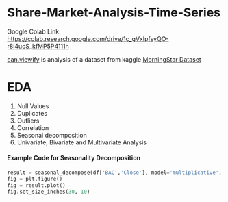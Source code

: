 # Share-Market-Analysis-Time-Series
Google Colab Link: https://colab.research.google.com/drive/1c_gVxIpfsyQO-r8i4ucS_kfMP5P4111h


[can.viewify](https://github.com/zkat/can.viewify) is analysis of a dataset from kaggle
[MorningStar Dataset](https://www.kaggle.com/datasets/ranjitmishra/morningstar-bank-data-set)

# EDA
1. Null Values
2. Duplicates
3. Outliers
4. Correlation
5. Seasonal decomposition
6. Univariate, Bivariate and Multivariate Analysis


#### Example Code for Seasonality Decomposition

```python
result = seasonal_decompose(df['BAC','Close'], model='multiplicative', freq = 30)
fig = plt.figure()  
fig = result.plot()  
fig.set_size_inches(30, 10)
```



